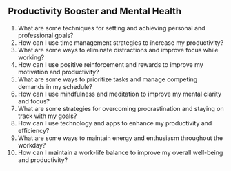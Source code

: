 ## Productivity Booster and Mental Health

1. What are some techniques for setting and achieving personal and professional goals?
2. How can I use time management strategies to increase my productivity?
3. What are some ways to eliminate distractions and improve focus while working?
4. How can I use positive reinforcement and rewards to improve my motivation and productivity?
5. What are some ways to prioritize tasks and manage competing demands in my schedule?
6. How can I use mindfulness and meditation to improve my mental clarity and focus?
7. What are some strategies for overcoming procrastination and staying on track with my goals?
8. How can I use technology and apps to enhance my productivity and efficiency?
9. What are some ways to maintain energy and enthusiasm throughout the workday?
10. How can I maintain a work-life balance to improve my overall well-being and productivity?